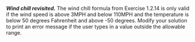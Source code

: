 ***Wind chill revisited.*** The wind chill formula from Exercise 1.2.14 is only valid if the wind speed is above 3MPH and below 110MPH and the temperature is below 50 degrees Fahrenheit and above -50 degrees. Modify your solution to print an error message if the user types in a value outside the allowable range.
